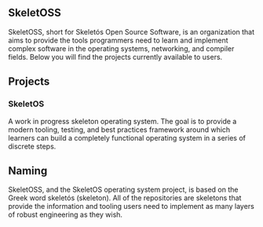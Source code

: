 ## SkeletOSS

SkeletOSS, short for Skeletós Open Source Software, is an organization that aims to provide the tools programmers need to learn and implement complex software in the operating systems, networking, and compiler fields. Below you will find the projects currently available to users.

## Projects

### SkeletOS

A work in progress skeleton operating system. The goal is to provide a modern tooling, testing, and best practices framework around which learners can build a completely functional operating system in a series of discrete steps.

## Naming

SkeletOSS, and the SkeletOS operating system project, is based on the Greek word skeletós (skeleton). All of the repositories are skeletons that provide the information and tooling users need to implement as many layers of robust engineering as they wish.
